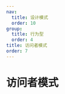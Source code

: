 ```yaml
---
nav:
  title: 设计模式
  order: 10
group:
  title: 行为型
  order: 4
title: 访问者模式
order: 7
---
```


# 访问者模式
